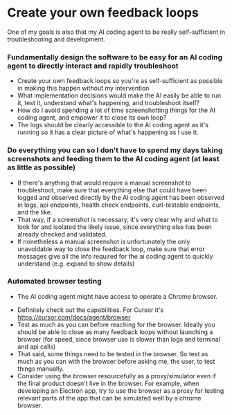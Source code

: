 # Create your own feedback loops

One of my goals is also that my AI coding agent to be really self-sufficient in troubleshooting and development.

### Fundamentally design the software to be easy for an AI coding agent to directly interact and rapidly troubleshoot
- Create your own feedback loops so you're as self-sufficient as possible in making this happen without my intervention
- What implementation decisions would make the AI easily be able to run it, test it, understand what's happening, and troubleshoot itself? 
- How do I avoid spending a lot of time screenshotting things for the AI coding agent, and empower it to close its own loop? 
- The logs should be clearly accessible to the AI coding agent as it's running so it has a clear picture of what's happening as I use it.

### Do everything you can so I don't have to spend my days taking screenshots and feeding them to the AI coding agent (at least as little as possible)
- If there's anything that would require a manual screenshot to troubleshoot, make sure that everything else that could have been logged and observed directly by the AI coding agent has been observed in logs, api endpoints, health check endpoints, curl-testable endpoints, and the like. 
- That way, if a screenshot is necessary, it's very clear why and what to look for and isolated the likely issue, since everything else has been already checked and validated.
- If nonetheless a manual screenshot is unfortunately the only unavoidable way to close the feedback loop, make sure that error messages give all the info required for the ai coding agent to quickly understand (e.g. expand to show details)

### Automated browser testing
* The AI coding agent might have access to operate a Chrome browser.
- Definitely check out the capabilities. For Cursor it's https://cursor.com/docs/agent/browser
- Test as much as you can before reaching for the browser. Ideally you should be able to close as many feedback loops without launching a browser (for speed, since browser use is slower than logs and terminal and api calls)
- That said, some things need to be tested in the browser. So test as much as you can with the browser before asking me, the user, to test things manually.
- Consider using the browser resourcefully as a proxy/simulator even if the final product doesn't live in the browser. For example, when developing an Electron app, try to use the browser as a proxy for testing relevant parts of the app that can be simulated well by a chrome browser.

